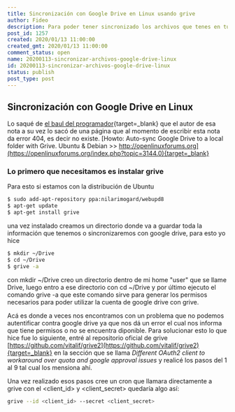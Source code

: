 ```yaml
---
title: Sincronización con Google Drive en Linux usando grive
author: Fideo
description: Para poder tener sincronizado los archivos que tenes en tu google drive localmente en tu PC
post_id: 1257
created: 2020/01/13 11:00:00
created_gmt: 2020/01/13 11:00:00
comment_status: open
name: 20200113-sincronizar-archivos-google-drive-linux
id: 20200113-sincronizar-archivos-google-drive-linux
status: publish
post_type: post
---
```



## Sincronización con Google Drive en Linux

Lo saqué de [el baul del programador](https://elbauldelprogramador.com/sincronizar-google-drive-en-linux-en-4-pasos/){target=_blank} que el autor de esa nota a su vez lo sacó de una página que al momento de escribir esta nota da error 404, es decir no existe. [Howto: Auto-sync Google Drive to a local folder with Grive. Ubuntu & Debian >> http://openlinuxforums.org](https://openlinuxforums.org/index.php?topic=3144.0){target=_blank}

### Lo primero que necesitamos es instalar grive

Para esto si estamos con la distribución de Ubuntu 

```bash
$ sudo add-apt-repository ppa:nilarimogard/webupd8
$ apt-get update
$ apt-get install grive
```
una vez instalado creamos un directorio donde va a guardar toda la información que tenemos o sincronizaremos con google drive, para esto yo hice 

```bash
$ mkdir ~/Drive
$ cd ~/Drive
$ grive -a
```
con mkdir ~/Drive creo un directorio dentro de mi home "user" que se llame Drive, luego entro a ese directorio con cd ~/Drive y por último ejecuto el comando grive -a que este comando sirve para generar los permisos necesarios para poder utilizar la cuenta de google drive con grive.

Acá es donde a veces nos encontramos con un problema que no podemos autentificar contra google drive ya que nos dá un error el cual nos informa que tiene permisos o no se encuentra diponible.
Para solucionar esto lo que hice fue lo siguiente, entré al repositorio oficial de grive [https://github.com/vitalif/grive2](https://github.com/vitalif/grive2){target=_blank} en la sección que se llama *_Different OAuth2 client to workaround over quota and google approval issues_* y realicé los pasos del 1 al 9 tal cual los mensiona ahí.

Una vez realizado esos pasos cree un cron que llamara directamente a grive con el <client_id> y <client_secret> quedaría algo así:

```bash
grive --id <client_id> --secret <client_secret>
```
